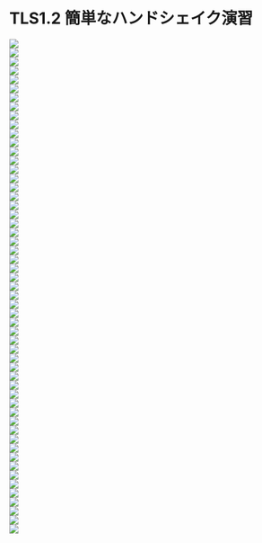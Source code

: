 # TLS1.2 簡単なハンドシェイク演習

![](imgs/Real_TLS12_handson.001.png)  
![](imgs/Real_TLS12_handson.002.png)  
![](imgs/Real_TLS12_handson.003.png)  
![](imgs/Real_TLS12_handson.004.png)  
![](imgs/Real_TLS12_handson.005.png)  
![](imgs/Real_TLS12_handson.006.png)  
![](imgs/Real_TLS12_handson.007.png)  
![](imgs/Real_TLS12_handson.008.png)  
![](imgs/Real_TLS12_handson.009.png)  
![](imgs/Real_TLS12_handson.010.png)  
![](imgs/Real_TLS12_handson.011.png)  
![](imgs/Real_TLS12_handson.012.png)  
![](imgs/Real_TLS12_handson.013.png)  
![](imgs/Real_TLS12_handson.014.png)  
![](imgs/Real_TLS12_handson.015.png)  
![](imgs/Real_TLS12_handson.016.png)  
![](imgs/Real_TLS12_handson.017.png)  
![](imgs/Real_TLS12_handson.018.png)  
![](imgs/Real_TLS12_handson.019.png)  
![](imgs/Real_TLS12_handson.020.png)  
![](imgs/Real_TLS12_handson.021.png)  
![](imgs/Real_TLS12_handson.022.png)  
![](imgs/Real_TLS12_handson.023.png)  
![](imgs/Real_TLS12_handson.024.png)  
![](imgs/Real_TLS12_handson.025.png)  
![](imgs/Real_TLS12_handson.026.png)  
![](imgs/Real_TLS12_handson.027.png)  
![](imgs/Real_TLS12_handson.028.png)  
![](imgs/Real_TLS12_handson.029.png)  
![](imgs/Real_TLS12_handson.030.png)  
![](imgs/Real_TLS12_handson.031.png)  
![](imgs/Real_TLS12_handson.032.png)  
![](imgs/Real_TLS12_handson.033.png)  
![](imgs/Real_TLS12_handson.034.png)  
![](imgs/Real_TLS12_handson.035.png)  
![](imgs/Real_TLS12_handson.036.png)  
![](imgs/Real_TLS12_handson.037.png)  
![](imgs/Real_TLS12_handson.038.png)  
![](imgs/Real_TLS12_handson.039.png)  
![](imgs/Real_TLS12_handson.040.png)  
![](imgs/Real_TLS12_handson.041.png)  
![](imgs/Real_TLS12_handson.042.png)  
![](imgs/Real_TLS12_handson.043.png)  
![](imgs/Real_TLS12_handson.044.png)  
![](imgs/Real_TLS12_handson.045.png)  
![](imgs/Real_TLS12_handson.046.png)  
![](imgs/Real_TLS12_handson.047.png)  
![](imgs/Real_TLS12_handson.048.png)  
![](imgs/Real_TLS12_handson.049.png)  
![](imgs/Real_TLS12_handson.050.png)  
![](imgs/Real_TLS12_handson.051.png)  
![](imgs/Real_TLS12_handson.052.png)  
![](imgs/Real_TLS12_handson.053.png)  
![](imgs/Real_TLS12_handson.054.png)  
![](imgs/Real_TLS12_handson.055.png)  
